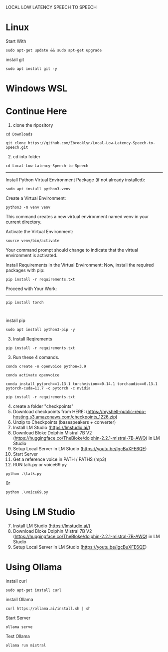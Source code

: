 LOCAL LOW LATENCY SPEECH TO SPEECH

# Linux

Start With
```
sudo apt-get update && sudo apt-get upgrade
```
install git
```
sudo apt install git -y
```

# Windows WSL

# Continue Here

1. clone the ripository
```
cd Downloads
```
```
git clone https://github.com/Zbrooklyn/Local-Low-Latency-Speech-to-Speech.git
```
2. cd into folder
```
cd Local-Low-Latency-Speech-to-Speech
```
-----------------------------------

Install Python Virtual Environment Package (if not already installed):

```
sudo apt install python3-venv
```
Create a Virtual Environment:


```
python3 -m venv venv
```
This command creates a new virtual environment named venv in your current directory.

Activate the Virtual Environment:


```
source venv/bin/activate
```
Your command prompt should change to indicate that the virtual environment is activated.

Install Requirements in the Virtual Environment:
Now, install the required packages with pip:


```
pip install -r requirements.txt
```
Proceed with Your Work:


-------------------------
```
pip install torch
```
```

```

```

```
install pip
```
sudo apt install python3-pip -y
```

3. Install Reqirements
```
pip install -r requirements.txt
```



3. Run these 4 comands.
```
conda create -n openvoice python=3.9
```
```
conda activate openvoice
```
```
conda install pytorch==1.13.1 torchvision==0.14.1 torchaudio==0.13.1 pytorch-cuda=11.7 -c pytorch -c nvidia
```
```
pip install -r requirements.txt
```

4. create a folder "checkpoints" 
5. Download checkpoints from HERE: (https://myshell-public-repo-hosting.s3.amazonaws.com/checkpoints_1226.zip)
6. Unzip to Checkpoints (basespeakers + converter) 
7. Install LM Studio (https://lmstudio.ai/) 
8. Download Bloke Dolphin Mistral 7B V2 (https://huggingface.co/TheBloke/dolphin-2.2.1-mistral-7B-AWQ) in LM Studio
9. Setup Local Server in LM Studio (https://youtu.be/IgcBuXFE6QE)
10. Start Server
11. Get a reference voice in PATH / PATHS (mp3)
12. RUN talk.py or voice69.py
```
python .\talk.py
```
0r
```
python .\voice69.py
```

# Using LM Studio
7. Install LM Studio (https://lmstudio.ai/) 
8. Download Bloke Dolphin Mistral 7B V2 (https://huggingface.co/TheBloke/dolphin-2.2.1-mistral-7B-AWQ) in LM Studio
9. Setup Local Server in LM Studio (https://youtu.be/IgcBuXFE6QE)

# Using Ollama
install curl
```
sudo apt-get install curl
```

install Ollama
```
curl https://ollama.ai/install.sh | sh
```

Start Server
```
ollama serve
```

Test Ollama
```
ollama run mistral
```
